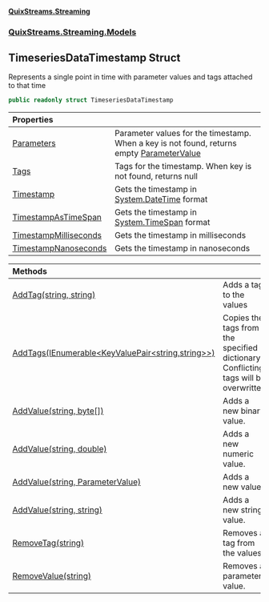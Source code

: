 #### [QuixStreams.Streaming](index.md 'index')
### [QuixStreams.Streaming.Models](QuixStreams.Streaming.Models.md 'QuixStreams.Streaming.Models')

## TimeseriesDataTimestamp Struct

Represents a single point in time with parameter values and tags attached to that time

```csharp
public readonly struct TimeseriesDataTimestamp
```

| Properties | |
| :--- | :--- |
| [Parameters](TimeseriesDataTimestamp.Parameters.md 'QuixStreams.Streaming.Models.TimeseriesDataTimestamp.Parameters') | Parameter values for the timestamp. When a key is not found, returns empty [ParameterValue](ParameterValue.md 'QuixStreams.Streaming.Models.ParameterValue') |
| [Tags](TimeseriesDataTimestamp.Tags.md 'QuixStreams.Streaming.Models.TimeseriesDataTimestamp.Tags') | Tags for the timestamp. When key is not found, returns null |
| [Timestamp](TimeseriesDataTimestamp.Timestamp.md 'QuixStreams.Streaming.Models.TimeseriesDataTimestamp.Timestamp') | Gets the timestamp in [System.DateTime](https://docs.microsoft.com/en-us/dotnet/api/System.DateTime 'System.DateTime') format |
| [TimestampAsTimeSpan](TimeseriesDataTimestamp.TimestampAsTimeSpan.md 'QuixStreams.Streaming.Models.TimeseriesDataTimestamp.TimestampAsTimeSpan') | Gets the timestamp in [System.TimeSpan](https://docs.microsoft.com/en-us/dotnet/api/System.TimeSpan 'System.TimeSpan') format |
| [TimestampMilliseconds](TimeseriesDataTimestamp.TimestampMilliseconds.md 'QuixStreams.Streaming.Models.TimeseriesDataTimestamp.TimestampMilliseconds') | Gets the timestamp in milliseconds |
| [TimestampNanoseconds](TimeseriesDataTimestamp.TimestampNanoseconds.md 'QuixStreams.Streaming.Models.TimeseriesDataTimestamp.TimestampNanoseconds') | Gets the timestamp in nanoseconds |

| Methods | |
| :--- | :--- |
| [AddTag(string, string)](TimeseriesDataTimestamp.AddTag(string,string).md 'QuixStreams.Streaming.Models.TimeseriesDataTimestamp.AddTag(string, string)') | Adds a tag to the values |
| [AddTags(IEnumerable&lt;KeyValuePair&lt;string,string&gt;&gt;)](TimeseriesDataTimestamp.AddTags(IEnumerable_KeyValuePair_string,string__).md 'QuixStreams.Streaming.Models.TimeseriesDataTimestamp.AddTags(System.Collections.Generic.IEnumerable<System.Collections.Generic.KeyValuePair<string,string>>)') | Copies the tags from the specified dictionary.<br/>Conflicting tags will be overwritten |
| [AddValue(string, byte[])](TimeseriesDataTimestamp.AddValue(string,byte[]).md 'QuixStreams.Streaming.Models.TimeseriesDataTimestamp.AddValue(string, byte[])') | Adds a new binary value. |
| [AddValue(string, double)](TimeseriesDataTimestamp.AddValue(string,double).md 'QuixStreams.Streaming.Models.TimeseriesDataTimestamp.AddValue(string, double)') | Adds a new numeric value. |
| [AddValue(string, ParameterValue)](TimeseriesDataTimestamp.AddValue(string,ParameterValue).md 'QuixStreams.Streaming.Models.TimeseriesDataTimestamp.AddValue(string, QuixStreams.Streaming.Models.ParameterValue)') | Adds a new value. |
| [AddValue(string, string)](TimeseriesDataTimestamp.AddValue(string,string).md 'QuixStreams.Streaming.Models.TimeseriesDataTimestamp.AddValue(string, string)') | Adds a new string value. |
| [RemoveTag(string)](TimeseriesDataTimestamp.RemoveTag(string).md 'QuixStreams.Streaming.Models.TimeseriesDataTimestamp.RemoveTag(string)') | Removes a tag from the values |
| [RemoveValue(string)](TimeseriesDataTimestamp.RemoveValue(string).md 'QuixStreams.Streaming.Models.TimeseriesDataTimestamp.RemoveValue(string)') | Removes a parameter value. |
